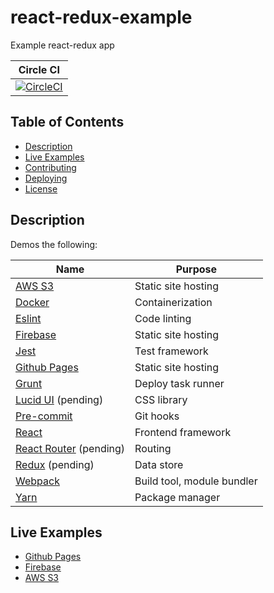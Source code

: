 # react-redux-example

Example react-redux app

| Circle CI |
|-----------|
| [![CircleCI](https://circleci.com/gh/mdzhang/react-redux-example.svg?style=shield)](https://circleci.com/gh/mdzhang/react-redux-example) |

## Table of Contents

- [Description](#description)
- [Live Examples](#live-examples)
- [Contributing](docs/CONTRIBUTING.md)
- [Deploying](docs/deploying)
- [License](docs/LICENSE.md)

## Description

Demos the following:

| Name | Purpose |
|------|---------|
| [AWS S3](https://aws.amazon.com/s3/) | Static site hosting |
| [Docker](https://docs.docker.com/engine/reference/run/) | Containerization |
| [Eslint](http://eslint.org/) | Code linting |
| [Firebase](https://www.firebase.com) | Static site hosting |
| [Jest](https://facebook.github.io/jest/) | Test framework |
| [Github Pages](https://pages.github.com/) | Static site hosting |
| [Grunt](http://gruntjs.com/) | Deploy task runner |
| [Lucid UI](http://appnexus.github.io/lucid/#/) (pending) | CSS library |
| [Pre-commit](http://pre-commit.com/) | Git hooks |
| [React](https://facebook.github.io/react) | Frontend framework |
| [React Router](https://github.com/ReactTraining/react-router) (pending) | Routing |
| [Redux](http://redux.js.org/) (pending) | Data store |
| [Webpack](https://webpack.github.io/docs/) | Build tool, module bundler |
| [Yarn](https://yarnpkg.com/en/docs/) | Package manager |

## Live Examples

- [Github Pages](https://mdzhang.github.io/react-redux-example/)
- [Firebase](https://react-redux-example-eb179.firebaseapp.com)
- [AWS S3](http://dev.mdzhang.com/react-redux-example/)
